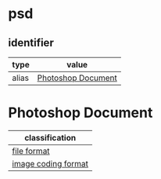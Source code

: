 # psd

## identifier
| type              | value
| ----------------- | -----
| alias             | [Photoshop Document](#photoshop-document)

# Photoshop Document
| classification
| --------------
| [file format](file.md)
| [image coding format](image.md)
